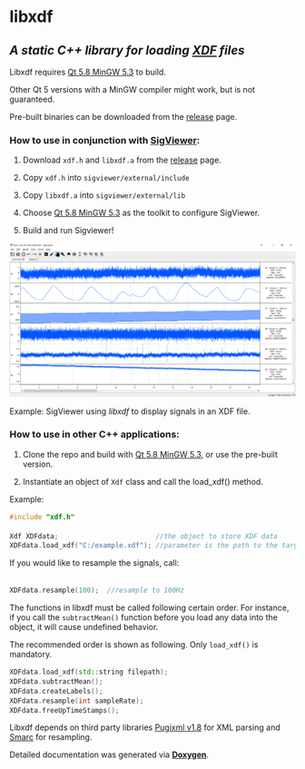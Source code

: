 # libxdf

## *A static C++ library for loading [XDF](https://github.com/sccn/xdf/wiki/Specifications) files*


Libxdf requires [Qt 5.8 MinGW 5.3](https://www.qt.io/download-open-source/#section-2) to build.

Other Qt 5 versions with a MinGW compiler might work, but is not guaranteed.

Pre-built binaries can be downloaded from the [release](https://github.com/Yida-Lin/libxdf/releases) page.



### How to use in conjunction with [SigViewer](https://github.com/cbrnr/sigviewer):

1. Download `xdf.h` and `libxdf.a` from the [release](https://github.com/Yida-Lin/libxdf/releases) page.

2. Copy `xdf.h` into `sigviewer/external/include`

3. Copy `libxdf.a` into `sigviewer/external/lib`

4. Choose [Qt 5.8 MinGW 5.3](https://www.qt.io/download-open-source/#section-2) as the toolkit to configure SigViewer.

5. Build and run Sigviewer!

![SigViewer using _libxdf_ to display signals in XDF files](docs/Example.png)

Example: SigViewer using _libxdf_ to display signals in an XDF file.

### How to use in other C++ applications:

1. Clone the repo and build with [Qt 5.8 MinGW 5.3](https://www.qt.io/download-open-source/#section-2), or use the pre-built version.

2. Instantiate an object of `Xdf` class and call the load_xdf() method.

Example:

```C++
#include "xdf.h"

Xdf XDFdata;						//the object to store XDF data
XDFdata.load_xdf("C:/example.xdf");	//parameter is the path to the target XDF file
```

If you would like to resample the signals, call:

```C++

XDFdata.resample(100);	//resample to 100Hz

```

The functions in libxdf must be called following certain order. For instance, if you call the `subtractMean()` function before you load any data into 
the object, it will cause undefined behavior.

The recommended order is shown as following. Only `load_xdf()` is mandatory. 

```C++
XDFdata.load_xdf(std::string filepath);
XDFdata.subtractMean();
XDFdata.createLabels();
XDFdata.resample(int sampleRate);
XDFdata.freeUpTimeStamps();
```

Libxdf depends on third party libraries [Pugixml v1.8](http://pugixml.org/) for XML parsing and [Smarc](http://audio-smarc.sourceforge.net/) for resampling.

Detailed documentation was generated via [**Doxygen**](http://www.stack.nl/~dimitri/doxygen/index.html).
